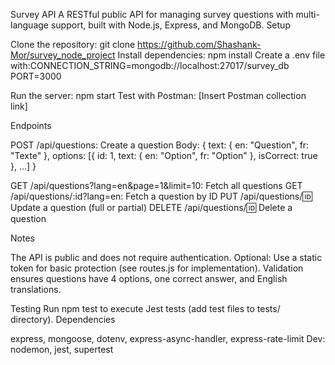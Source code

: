 Survey API
A RESTful public API for managing survey questions with multi-language support, built with Node.js, Express, and MongoDB.
Setup

Clone the repository: git clone https://github.com/Shashank-Mor/survey_node_project
Install dependencies: npm install
Create a .env file with:CONNECTION_STRING=mongodb://localhost:27017/survey_db
PORT=3000


Run the server: npm start
Test with Postman: [Insert Postman collection link]

Endpoints

POST /api/questions: Create a question
Body: { text: { en: "Question", fr: "Texte" }, options: [{ id: 1, text: { en: "Option", fr: "Option" }, isCorrect: true }, ...] }


GET /api/questions?lang=en&page=1&limit=10: Fetch all questions
GET /api/questions/:id?lang=en: Fetch a question by ID
PUT /api/questions/:id: Update a question (full or partial)
DELETE /api/questions/:id: Delete a question

Notes

The API is public and does not require authentication.
Optional: Use a static token for basic protection (see routes.js for implementation).
Validation ensures questions have 4 options, one correct answer, and English translations.

Testing
Run npm test to execute Jest tests (add test files to tests/ directory).
Dependencies

express, mongoose, dotenv, express-async-handler, express-rate-limit
Dev: nodemon, jest, supertest
